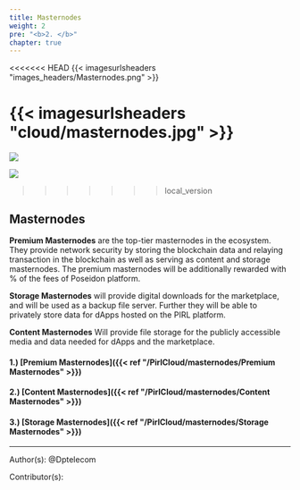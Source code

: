 ```yaml
---
title: Masternodes
weight: 2
pre: "<b>2. </b>"
chapter: true
---
```

<<<<<<< HEAD
{{< imagesurlsheaders "images_headers/Masternodes.png"  >}}


{{< imagesurlsheaders "cloud/masternodes.jpg" >}}
=======
![](/images_headers/Masternodes.png)


![](/PirlCloud/masternodes/images/masternodes.jpg)
>>>>>>> local_version

## Masternodes


**Premium Masternodes** are the top-tier masternodes in the ecosystem. They provide network security by storing the blockchain data and relaying transaction in the blockchain as well as serving as content and storage masternodes. The premium masternodes will be additionally rewarded with
% of the fees of Poseidon platform.

**Storage Masternodes** will provide digital downloads for the marketplace, and will be used as a backup file server. Further they will be able to privately store data for dApps hosted on the PIRL platform.

**Content Masternodes** Will provide file storage for the publicly accessible media and data needed for dApps and the marketplace.

#### 1.) [Premium Masternodes]({{< ref "/PirlCloud/masternodes/Premium Masternodes" >}})
#### 2.) [Content Masternodes]({{< ref "/PirlCloud/masternodes/Content Masternodes" >}})
#### 3.) [Storage Masternodes]({{< ref "/PirlCloud/masternodes/Storage Masternodes" >}})



---
Author(s):
@Dptelecom


Contributor(s):
